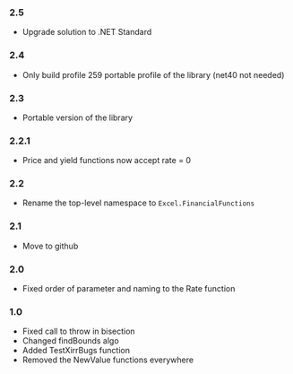 ### 2.5
* Upgrade solution to .NET Standard

### 2.4
* Only build profile 259 portable profile of the library (net40 not needed)

### 2.3
* Portable version of the library

### 2.2.1
* Price and yield functions now accept rate = 0

### 2.2
* Rename the top-level namespace to `Excel.FinancialFunctions`

### 2.1
* Move to github

### 2.0
* Fixed order of parameter and naming to the Rate function

### 1.0
* Fixed call to throw in bisection
* Changed findBounds algo
* Added TestXirrBugs function
* Removed the NewValue functions everywhere